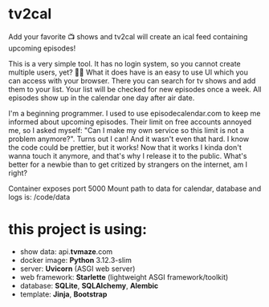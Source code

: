 # tv2cal
Add your favorite 📺 shows and tv2cal will create an ical feed containing upcoming episodes!

This is a very simple tool. It has no login system, so you cannot create multiple users, yet? 🤷‍♂️
What it does have is an easy to use UI which you can access with your browser. There you can search for tv shows and add them to your list. Your list will be checked for new episodes once a week. All episodes show up in the calendar one day after air date.

I'm a beginning programmer. I used to use episodecalendar.com to keep me informed about upcoming episodes. Their limit on free accounts annoyed me, so I asked myself: "Can I make my own service so this limit is not a problem anymore?". Turns out I can! And it wasn't even that hard.
I know the code could be prettier, but it works! Now that it works I kinda don't wanna touch it anymore, and that's why I release it to the public. What's better for a newbie than to get critized by strangers on the internet, am I right?

Container exposes port 5000
Mount path to data for calendar, database and logs is: /code/data


# this project is using: 
 - show data: api.**tvmaze**.com
 - docker image: **Python** 3.12.3-slim 
 - server: **Uvicorn** (ASGI web server)
 - web framework: **Starlette** (lightweight ASGI framework/toolkit)    
 - database: **SQLite**, **SQLAlchemy**, **Alembic**
 - template: **Jinja**, **Bootstrap**